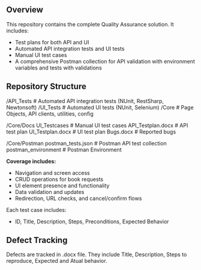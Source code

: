 ## Overview

This repository contains the complete Quality Assurance solution. It includes:
- Test plans for both API and UI
- Automated API integration tests and UI tests
- Manual UI test cases
- A comprehensive Postman collection for API validation with environment variables and tests with validations

## Repository Structure
/API_Tests # Automated API integration tests (NUnit, RestSharp, Newtonsoft)
/UI_Tests # Automated UI tests (NUnit, Selenium)
/Core # Page Objects, API clients, utilities, config

/Core/Docs
UI_Testcases  # Manual UI test cases
API_Testplan.docx # API test plan
UI_Testplan.docx # UI test plan
Bugs.docx # Reported bugs


/Core/Postman
postman_tests.json # Postman API test collection
postman_environment # Postman Environment

**Coverage includes:**
- Navigation and screen access
- CRUD operations for book requests
- UI element presence and functionality
- Data validation and updates
- Redirection, URL checks, and cancel/confirm flows

Each test case includes:
- ID, Title, Description, Steps, Preconditions, Expected Behavior

## Defect Tracking

Defects are tracked in .docx file. They include Title, Description, Steps to reproduce, Expected and Atual behavior.
